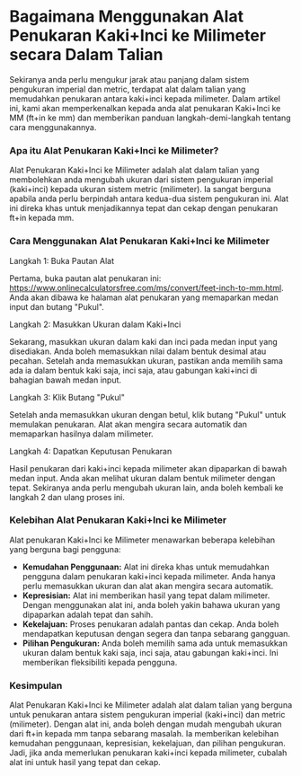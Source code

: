 Bagaimana Menggunakan Alat Penukaran Kaki+Inci ke Milimeter secara Dalam Talian
===============================================================================

Sekiranya anda perlu mengukur jarak atau panjang dalam sistem pengukuran imperial dan metric, terdapat alat dalam talian yang memudahkan penukaran antara kaki+inci kepada milimeter. Dalam artikel ini, kami akan memperkenalkan kepada anda alat penukaran Kaki+Inci ke MM (ft+in ke mm) dan memberikan panduan langkah-demi-langkah tentang cara menggunakannya.

### Apa itu Alat Penukaran Kaki+Inci ke Milimeter?

Alat Penukaran Kaki+Inci ke Milimeter adalah alat dalam talian yang membolehkan anda mengubah ukuran dari sistem pengukuran imperial (kaki+inci) kepada ukuran sistem metric (milimeter). Ia sangat berguna apabila anda perlu berpindah antara kedua-dua sistem pengukuran ini. Alat ini direka khas untuk menjadikannya tepat dan cekap dengan penukaran ft+in kepada mm.

### Cara Menggunakan Alat Penukaran Kaki+Inci ke Milimeter

Langkah 1: Buka Pautan Alat

Pertama, buka pautan alat penukaran ini: <https://www.onlinecalculatorsfree.com/ms/convert/feet-inch-to-mm.html>. Anda akan dibawa ke halaman alat penukaran yang memaparkan medan input dan butang "Pukul".

Langkah 2: Masukkan Ukuran dalam Kaki+Inci

Sekarang, masukkan ukuran dalam kaki dan inci pada medan input yang disediakan. Anda boleh memasukkan nilai dalam bentuk desimal atau pecahan. Setelah anda memasukkan ukuran, pastikan anda memilih sama ada ia dalam bentuk kaki saja, inci saja, atau gabungan kaki+inci di bahagian bawah medan input.

Langkah 3: Klik Butang "Pukul"

Setelah anda memasukkan ukuran dengan betul, klik butang "Pukul" untuk memulakan penukaran. Alat akan mengira secara automatik dan memaparkan hasilnya dalam milimeter.

Langkah 4: Dapatkan Keputusan Penukaran

Hasil penukaran dari kaki+inci kepada milimeter akan dipaparkan di bawah medan input. Anda akan melihat ukuran dalam bentuk milimeter dengan tepat. Sekiranya anda perlu mengubah ukuran lain, anda boleh kembali ke langkah 2 dan ulang proses ini.

### Kelebihan Alat Penukaran Kaki+Inci ke Milimeter

Alat penukaran Kaki+Inci ke Milimeter menawarkan beberapa kelebihan yang berguna bagi pengguna:

- **Kemudahan Penggunaan:** Alat ini direka khas untuk memudahkan pengguna dalam penukaran kaki+inci kepada milimeter. Anda hanya perlu memasukkan ukuran dan alat akan mengira secara automatik.
- **Kepresisian:** Alat ini memberikan hasil yang tepat dalam milimeter. Dengan menggunakan alat ini, anda boleh yakin bahawa ukuran yang dipaparkan adalah tepat dan sahih.
- **Kekelajuan:** Proses penukaran adalah pantas dan cekap. Anda boleh mendapatkan keputusan dengan segera dan tanpa sebarang gangguan.
- **Pilihan Pengukuran:** Anda boleh memilih sama ada untuk memasukkan ukuran dalam bentuk kaki saja, inci saja, atau gabungan kaki+inci. Ini memberikan fleksibiliti kepada pengguna.

### Kesimpulan

Alat Penukaran Kaki+Inci ke Milimeter adalah alat dalam talian yang berguna untuk penukaran antara sistem pengukuran imperial (kaki+inci) dan metric (milimeter). Dengan alat ini, anda boleh dengan mudah mengubah ukuran dari ft+in kepada mm tanpa sebarang masalah. Ia memberikan kelebihan kemudahan penggunaan, kepresisian, kekelajuan, dan pilihan pengukuran. Jadi, jika anda memerlukan penukaran kaki+inci kepada milimeter, cubalah alat ini untuk hasil yang tepat dan cekap.